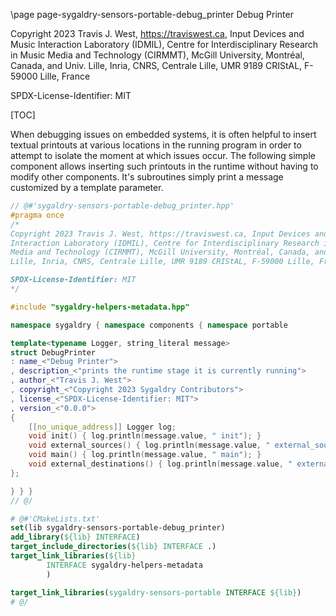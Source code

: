\page page-sygaldry-sensors-portable-debug_printer Debug Printer

Copyright 2023 Travis J. West, https://traviswest.ca, Input Devices and Music
Interaction Laboratory (IDMIL), Centre for Interdisciplinary Research in Music
Media and Technology (CIRMMT), McGill University, Montréal, Canada, and Univ.
Lille, Inria, CNRS, Centrale Lille, UMR 9189 CRIStAL, F-59000 Lille, France

SPDX-License-Identifier: MIT

[TOC]

When debugging issues on embedded systems, it is often helpful to insert
textual printouts at various locations in the running program in order to
attempt to isolate the moment at which issues occur. The following simple
component allows inserting such printouts in the runtime without having
to modify other components. It's subroutines simply print a message
customized by a template parameter.

```cpp
// @#'sygaldry-sensors-portable-debug_printer.hpp'
#pragma once
/*
Copyright 2023 Travis J. West, https://traviswest.ca, Input Devices and Music
Interaction Laboratory (IDMIL), Centre for Interdisciplinary Research in Music
Media and Technology (CIRMMT), McGill University, Montréal, Canada, and Univ.
Lille, Inria, CNRS, Centrale Lille, UMR 9189 CRIStAL, F-59000 Lille, France

SPDX-License-Identifier: MIT
*/

#include "sygaldry-helpers-metadata.hpp"

namespace sygaldry { namespace components { namespace portable

template<typename Logger, string_literal message>
struct DebugPrinter
: name_<"Debug Printer">
, description_<"prints the runtime stage it is currently running">
, author_<"Travis J. West">
, copyright_<"Copyright 2023 Sygaldry Contributors">
, license_<"SPDX-License-Identifier: MIT">
, version_<"0.0.0">
{
    [[no_unique_address]] Logger log;
    void init() { log.println(message.value, " init"); }
    void external_sources() { log.println(message.value, " external_sources"); }
    void main() { log.println(message.value, " main"); }
    void external_destinations() { log.println(message.value, " external_destinations"); }
};

} } }
// @/
```

```cmake
# @#'CMakeLists.txt'
set(lib sygaldry-sensors-portable-debug_printer)
add_library(${lib} INTERFACE)
target_include_directories(${lib} INTERFACE .)
target_link_libraries(${lib}
        INTERFACE sygaldry-helpers-metadata
        )

target_link_libraries(sygaldry-sensors-portable INTERFACE ${lib})
# @/
```
